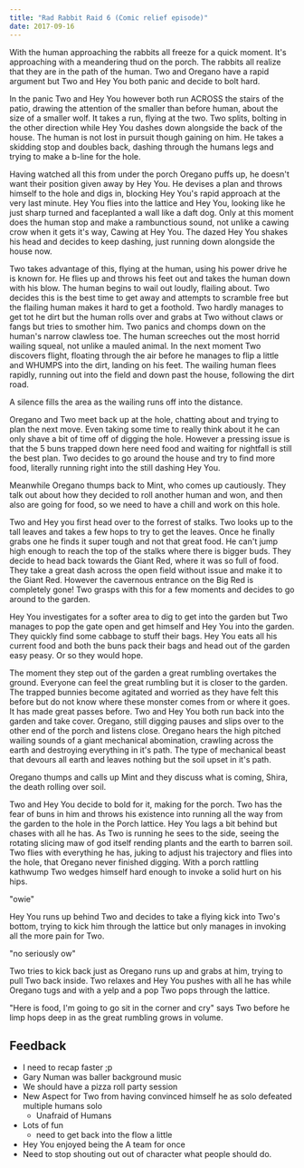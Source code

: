 ```yaml
---
title: "Rad Rabbit Raid 6 (Comic relief episode)"
date: 2017-09-16
---
```


With the human approaching the rabbits all freeze for a quick moment. It's approaching with a meandering thud on the porch. The rabbits all realize that they are in the path of the human. Two and Oregano have a rapid argument but Two and Hey You both panic and decide to bolt hard.

In the panic Two and Hey You however both run ACROSS the stairs of the patio, drawing the attention of the smaller than before human, about the size of a smaller wolf. It takes a run, flying at the two. Two splits, bolting in the other direction while Hey You dashes down alongside the back of the house. The human is not lost in pursuit though gaining on him. He takes a skidding stop and doubles back, dashing through the humans legs and trying to make a b-line for the hole.

Having watched all this from under the porch Oregano puffs up, he doesn't want their position given away by Hey You. He devises a plan and throws himself to the hole and digs in, blocking Hey You's rapid approach at the very last minute. Hey You flies into the lattice and Hey You, looking like he just sharp turned and faceplanted a wall like a daft dog. Only at this moment does the human stop and make a rambunctious sound, not unlike a cawing crow when it gets it's way, Cawing at Hey You. The dazed Hey You shakes his head and decides to keep dashing, just running down alongside the house now.

Two takes advantage of this, flying at the human, using his power drive he is known for. He flies up and throws his feet out and takes the human down with his blow. The human begins to wail out loudly, flailing about. Two decides this is the best time to get away and attempts to scramble free but the flailing human makes it hard to get a foothold. Two hardly manages to get tot he dirt but the human rolls over and grabs at Two without claws or fangs but tries to smother him. Two panics and chomps down on the human's narrow clawless toe. The human screeches out the most horrid wailing squeal, not unlike a mauled animal. In the next moment Two discovers flight, floating through the air before he manages to flip a little and WHUMPS into the dirt, landing on his feet. The wailing human flees rapidly, running out into the field and down past the house, following the dirt road.

A silence fills the area as the wailing runs off into the distance.

Oregano and Two meet back up at the hole, chatting about and trying to plan the next move. Even taking some time to really think about it he can only shave a bit of time off of digging the hole. However a pressing issue is that the 5 buns trapped down here need food and waiting for nightfall is still the best plan. Two decides to go around the house and try to find more food, literally running right into the still dashing Hey You.

Meanwhile Oregano thumps back to Mint, who comes up cautiously. They talk out about how they decided to roll another human and won, and then also are going for food, so we need to have a chill and work on this hole.

Two and Hey you first head over to the forrest of stalks. Two looks up to the tall leaves and takes a few hops to try to get the leaves. Once he finally grabs one he finds it super tough and not that great food. He can't jump high enough to reach the top of the stalks where there is bigger buds. They decide to head back towards the Giant Red, where it was so full of food. They take a great dash across the open field without issue and make it to the Giant Red. However the cavernous entrance on the Big Red is completely gone! Two grasps with this for a few moments and decides to go around to the garden.

Hey You investigates for a softer area to dig to get into the garden but Two manages to pop the gate open and get himself and Hey You into the garden. They quickly find some cabbage to stuff their bags. Hey You eats all his current food and both the buns pack their bags and head out of the garden easy peasy. Or so they would hope.

The moment they step out of the garden a great rumbling overtakes the ground. Everyone can feel the great rumbling but it is closer to the garden. The trapped bunnies become agitated and worried as they have felt this before but do not know where these monster comes from or where it goes. It has made great passes before. Two and Hey You both run back into the garden and take cover. Oregano, still digging pauses and slips over to the other end of the porch and listens close. Oregano hears the high pitched wailing sounds of a giant mechanical abomination, crawling across the earth and destroying everything in it's path. The type of mechanical beast that devours all earth and leaves nothing but the soil upset in it's path.

Oregano thumps and calls up Mint and they discuss what is coming, Shira, the death rolling over soil.

Two and Hey You decide to bold for it, making for the porch. Two has the fear of buns in him and throws his existence into running all the way from the garden to the hole in the Porch lattice. Hey You lags a bit behind but chases with all he has. As Two is running he sees to the side, seeing the rotating slicing maw of god itself rending plants and the earth to barren soil. Two flies with everything he has, juking to adjust his trajectory and flies into the hole, that Oregano never finished digging. With a porch rattling kathwump Two wedges himself hard enough to invoke a solid hurt on his hips.

"owie"

Hey You runs up behind Two and decides to take a flying kick into Two's bottom, trying to kick him through the lattice but only manages in invoking all the more pain for Two.

"no seriously ow"

Two tries to kick back just as Oregano runs up and grabs at him, trying to pull Two back inside. Two relaxes and Hey You pushes with all he has while Oregano tugs and with a yelp and a pop Two pops through the lattice.

"Here is food, I'm going to go sit in the corner and cry" says Two before he limp hops deep in as the great rumbling grows in volume.

## Feedback

- I need to recap faster ;p
- Gary Numan was baller background music
- We should have a pizza roll party session
- New Aspect for Two from having convinced himself he as solo defeated multiple humans solo
  - Unafraid of Humans
- Lots of fun
  - need to get back into the flow a little
- Hey You enjoyed being the A team for once
- Need to stop shouting out out of character what people should do.
